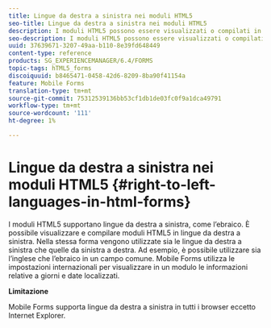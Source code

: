 ```yaml
---
title: Lingue da destra a sinistra nei moduli HTML5
seo-title: Lingue da destra a sinistra nei moduli HTML5
description: I moduli HTML5 possono essere visualizzati o compilati in lingue da destra a sinistra, come l’ebraico.
seo-description: I moduli HTML5 possono essere visualizzati o compilati in lingue da destra a sinistra, come l’ebraico.
uuid: 37639671-3207-49aa-b110-8e39fd648449
content-type: reference
products: SG_EXPERIENCEMANAGER/6.4/FORMS
topic-tags: hTML5_forms
discoiquuid: b8465471-0458-42d6-8209-8ba90f41154a
feature: Mobile Forms
translation-type: tm+mt
source-git-commit: 75312539136bb53cf1db1de03fc0f9a1dca49791
workflow-type: tm+mt
source-wordcount: '111'
ht-degree: 1%

---
```



# Lingue da destra a sinistra nei moduli HTML5 {#right-to-left-languages-in-html-forms}

I moduli HTML5 supportano lingue da destra a sinistra, come l’ebraico. È possibile visualizzare e compilare moduli HTML5 in lingue da destra a sinistra. Nella stessa forma vengono utilizzate sia le lingue da destra a sinistra che quelle da sinistra a destra. Ad esempio, è possibile utilizzare sia l’inglese che l’ebraico in un campo comune. Mobile Forms utilizza le impostazioni internazionali per visualizzare in un modulo le informazioni relative a giorni e date localizzati.

**Limitazione**

Mobile Forms supporta lingue da destra a sinistra in tutti i browser eccetto Internet Explorer.

